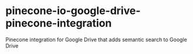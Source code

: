 # pinecone-io-google-drive-pinecone-integration
Pinecone integration for Google Drive that adds semantic search to Google Drive
